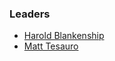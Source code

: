 ### Leaders
* [Harold Blankenship](mailto:harold.blankenship@owasp.org)
* [Matt Tesauro](mailto:matt.tesauro@owasp.org)
